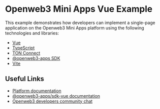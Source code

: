 # Openweb3 Mini Apps Vue Example

This example demonstrates how developers can implement a single-page application on the Openweb3
Mini Apps platform using the following technologies and libraries:

- [Vue](https://vuejs.org)
- [TypeScript](https://www.typescriptlang.org/)
- [TON Connect](https://docs.ton.org/develop/dapps/ton-connect/overview)
- [@openweb3-apps SDK](https://docs.openweb3-mini-apps.com/packages/openweb3-apps-sdk)
- [Vite](https://vitejs.dev/)

## Useful Links

- [Platform documentation](https://docs.openweb3-mini-apps.com/)
- [@openweb3-apps/sdk-vue documentation](https://docs.openweb3-mini-apps.com/packages/openweb3-apps-sdk-vue/2-x)
- [Openweb3 developers community chat](https://t.me/devs)
